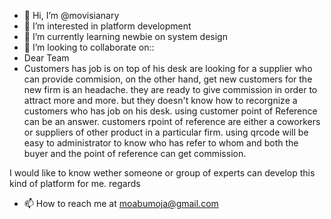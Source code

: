 - 👋 Hi, I’m @movisianary
- 👀 I’m interested in platform development
- 🌱 I’m currently learning newbie on system design  
- 💞️ I’m looking to collaborate on:: 
- Dear Team
- Customers has job is on top of his desk are looking for a supplier who can provide commision, on the other hand,  get new customers for the new firm is an headache.  they are ready to give commission in order to attract more and more. but they doesn't know how to recorgnize a customers who has job on his desk. using customer point of Reference can be an answer. customers rpoint of reference are either a coworkers or suppliers of other product in a particular firm. using qrcode will be easy to administrator to know who has refer to whom and both the buyer and the point of reference can get commission.

I would like to know wether someone or group of experts can develop this kind of platform for me.
regards
- 📫 How to reach me at moabumoja@gmail.com

<!---
movisianary/movisianary is a ✨ special ✨ repository because its `README.md` (this file) appears on your GitHub profile.
You can click the Preview link to take a look at your changes.
--->

